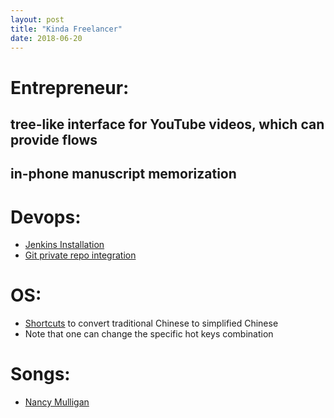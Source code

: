 ```yaml
---
layout: post
title: "Kinda Freelancer"
date: 2018-06-20
---
```

# Entrepreneur:
## tree-like interface for YouTube videos, which can provide flows
## in-phone manuscript memorization

# Devops:
- [Jenkins Installation](https://jenkins.io/doc/book/installing/#debian-ubuntu)
- [Git private repo integration](https://www.youtube.com/watch?v=HTlAssPBKBs)

# OS:
- [Shortcuts](https://www.goston.net/2015/09/23/6469/) to convert traditional Chinese to simplified Chinese
- Note that one can change the specific hot keys combination

# Songs:
- [Nancy Mulligan](https://www.youtube.com/watch?v=VFlZXlfda6Y)
